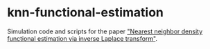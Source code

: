# knn-functional-estimation
Simulation code and scripts for the paper ["Nearest neighbor density functional estimation via inverse Laplace transform"](https://arxiv.org/abs/1805.08342).
